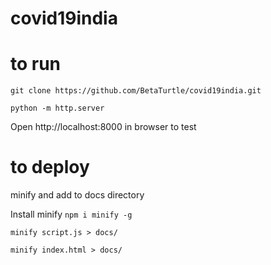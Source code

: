 # covid19india





# to run

`git clone https://github.com/BetaTurtle/covid19india.git`

`python -m http.server`

Open http://localhost:8000 in browser to test



# to deploy 

minify and add to docs directory

Install minify 
`npm i minify -g`

`minify script.js > docs/`

`minify index.html > docs/`
